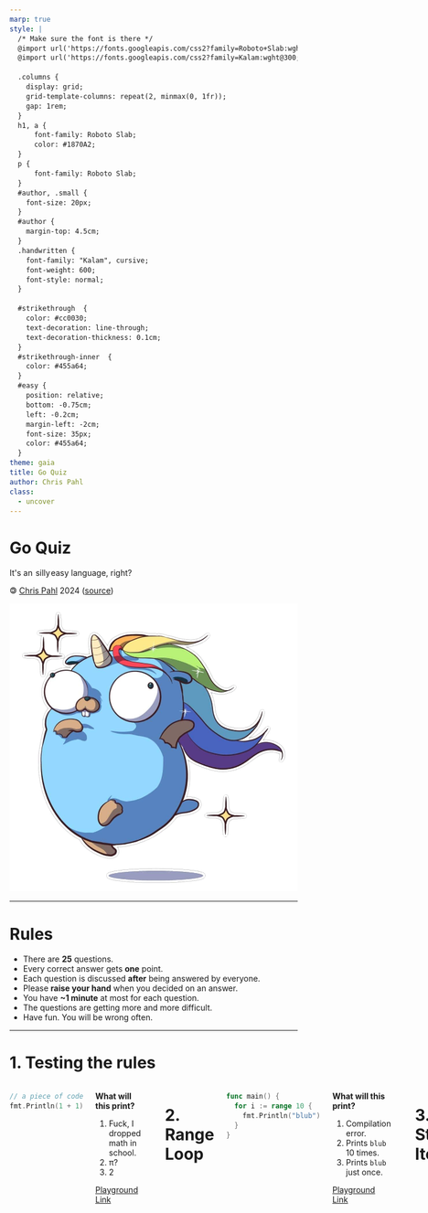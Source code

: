 ```yaml
---
marp: true
style: |
  /* Make sure the font is there */
  @import url('https://fonts.googleapis.com/css2?family=Roboto+Slab:wght@100..900&display=swap');
  @import url('https://fonts.googleapis.com/css2?family=Kalam:wght@300;400;700&display=swap');

  .columns {
    display: grid;
    grid-template-columns: repeat(2, minmax(0, 1fr));
    gap: 1rem;
  }
  h1, a {
      font-family: Roboto Slab;
      color: #1870A2;
  }
  p {
      font-family: Roboto Slab;
  }
  #author, .small {
    font-size: 20px;
  }
  #author {
    margin-top: 4.5cm;
  }
  .handwritten {
    font-family: "Kalam", cursive;
    font-weight: 600;
    font-style: normal;
  }

  #strikethrough  {
    color: #cc0030;
    text-decoration: line-through;
    text-decoration-thickness: 0.1cm;
  }
  #strikethrough-inner  {
    color: #455a64;
  }
  #easy {
    position: relative;
    bottom: -0.75cm;
    left: -0.2cm;
    margin-left: -2cm;
    font-size: 35px;
    color: #455a64;
  }
theme: gaia
title: Go Quiz
author: Chris Pahl
class:
  - uncover
---
```


<link rel="icon" type="image/x-icon" href="./favicon.ico">

<!-- _class: lead -->

# Go Quiz

It's an <span id="strikethrough"><span id="strikethrough-inner">&hairsp;silly&hairsp;</span></span><span id="easy" class="handwritten">easy</span> language, right?

<p id="author">🄯 <a href="https://sahib.github.io">Chris Pahl</a> 2024 (<a href="https://github.com/sahib/misc/tree/master/go-quiz">source</a>)</p>

![bg right width:600px](./images/gopher.png)

<!--
Let's explore some dark corners of our favorite language (or language that will become the favorite).
Don't worry, it will be challenging at times and I don't think you can answer all of them without looking things up - at least I couldn't.
The questions will also get harder one by one. Many questions are not entirely go specific and other languages probably act weirdly too here.

We'll do this as a proper quiz, so in the end there will be a winner!
-->

----

<!-- paginate: true --->

# Rules

* There are **25** questions.
* Every correct answer gets **one** point.
* Each question is discussed **after** being answered by everyone.
* Please **raise your hand** when you decided on an answer.
* You have **~1 minute** at most for each question.
* The questions are getting more and more difficult.
* Have fun. You will be wrong often.

<!---
Take a guess how often you will be right.
-->

----

# 1. Testing the rules

<div class="columns">
<div>

```go
// a piece of code
fmt.Println(1 + 1)
```

</div>
<div>

**What will this print?**

1. Fuck, I dropped math in school.
2. π?
3. 2

<!--
The answer is surprisingly two.
Everyone who guessed it right gets one point.
-->

[Playground Link](https://go.dev/play/p/QFEMFhCYc9h)

</div>

----

# 2. Range Loop

<div class="columns">
<div>

```go
func main() {
  for i := range 10 {
    fmt.Println("blub")
  }
}
```

</div>
<div>

**What will this print?**

1. Compilation error.
2. Prints `blub` 10 times.
3. Prints `blub` just once.

<!--
Trick question.

The range syntax is valid since Go 1.22, but I did not use `i` so it fails to compile in any case.
-->

[Playground Link](<https://go.dev/play/p/k4GTgoil2V-?v=goprev>)

</div>

----

# 3. String Iteration

<div class="columns">
<div>

```go
func main() {
  s := "🙀"
  fmt.Println("LEN", len(s))
  for i, c := range s {
    fmt.Println(i, string(c))
  }
}
```

</div>
<div>

**What will this print?**

1. `LEN 1` and one run of the loop.
2. `LEN 3` and each byte of s.
3. `LEN 4` and one run of the loop.

[Playground Link](<https://go.dev/play/p/xSebkXAzRHY?v=goprev>)

<!-- Answer 3. Strings store bytes and len reports the number of bytes.
But when iterating over a string it iterates over runes, i.e. c is of type rune.
Each rune is a unicode codepoint.
-->

</div>

----

# 4. Trimpoline

<div class="columns">
<div>

```go
func main() {
  fmt.Println(
    strings.TrimRight("oxoxo", "xo"),
  )
}
```

</div>
<div>

**What will this print?**

1. `o`
2. `""` (empty string)
3. `oxo`

[Playground Link](<https://go.dev/play/p/9NIfYqRbHf4>)

<!--

Empty string (2). The `xo` set just trims every x or o character it finds.
It often gets confused with TrimSuffix.

-->

</div>

----

# 5. Integer overflows

<div class="columns">
<div>

```go
func main() {
  var x uint32 = (1 << 31)
  fmt.Println(x*2, int32(x)*2)
}
```

</div>
<div>

**What will this print?**

1. `0 -1`
2. `0 0`
3. `1 1`

[Playground Link](<https://go.dev/play/p/Z4L8b5YZstK>)

<!--
Answer 2: When uint32 overflows it starts at 0 again.
For int32 it's harder to visualize, but imagine it as (-2**31 + 2**31)
-->

</div>

-----

# 6. Floating point

<div class="columns">
<div>

```go
func main() {
  var x, y float64 = 1, 0
  fmt.Println(x / y)
}
```

</div>
<div>

**What will this print?**

1. It panics.
2. `NaN`
3. `+Inf`

[Playground Link](<https://go.dev/play/p/qWLUFc-8rnE?v=goprev>)

<!--
Answer 3: Dividing through 0 only panics for integers.
For floats it yields +Inf (For -1/0 it would be -Inf)

Different to python by the way!
-->

</div>

----

# 7. Map Iteration Order

<div class="columns">
<div>

```go
m := map[string]int{
  "a": 3,
  "b": 2,
  "c": 1,
}
s := ""
for k := range m {
  s += k
}
fmt.Println(s)
```

</div>
<div>

**What will this print?**

1. `abc`
2. It's random.
3. `cba`

[Playground Link](<https://go.dev/play/p/iJiE4T4nWD9?v=goprev>)

<!--
It's random. Maps do not guarantee a valid iteration order.
You would need to use a btree if you need that.
-->

</div>

----

# 8. Map Deletion during Iteration

<div class="columns">
<div>

```go
m := map[string]int{
  "a": 3,
  "b": 2,
  "c": 1,
}
count := 0
for k := range m {
  delete(m, k)
  count++
}
fmt.Println(count)
```

</div>
<div>

**What will this print?**

1. Always 3.
2. Always 1.
3. It's random.

[Playground Link](<https://go.dev/play/p/K5gHwse7xgl?v=goprev>)

<!--
Answer 1.

Deletion during iteration is safe in Go. That's because delete() does not free space up immediately
but rather sets a flag that this values can be cleaned up later.
-->

</div>

----

# 9. Map Insertion during Iteration

<div class="columns">
<div>

```go
m := map[string]int{
  "a": 3,
  "b": 2,
  "c": 1,
}
count := 0
for _, v := range m {
  m[fmt.Sprint(v)] = v
  count++
}
fmt.Println(count)
```

</div>
<div>

**What will this print?**

1. It's random.
2. Always 3.
3. Always 6.

[Playground Link](<https://go.dev/play/p/kEHrf5Glk9D>)

<!--
In contrast to deletion, insertion is not safe during iteration.
The number of loops therefore vary between 3 and 6.
</div>
-->

----

# 10. The `any` key

<div class="columns">
<div>

```go
type A int
type B int

func main() {
  m := map[any]string{A(1): "hello!"}
  fmt.Println(m[1])
  fmt.Println(m[A(1)])
  fmt.Println(m[B(1)])
}
```

</div>
<div>

**What will this print?**

1. Three times `hello!`
2. Just the middle one works.
3. First and second works.

[Playground Link](<https://go.dev/play/p/CIMC48o1dfc>)

<!---
Just the middle one works. In an any map, the type is important and part of the value.
-->

</div>

----

# 11. What are interfaces?

<div class="columns">
<div>

```go
func nope() any {
  var x *int = nil
  return x
}

func main() {
  fmt.Println(nope() == nil)
}
```

</div>
<div>

**What will this print?**

1. `true`
2. `false`
3. Depends on Go version.

[Playground Link](<https://go.dev/play/p/t5etHZSamnC>)

<!--
false - a variable of type any (or some other interface type) is like a Pointer
to another variables. Since that pointer is not nil by itself it prints false.
</div>
-->

----

# 12. Oh no, not again math

<div class="columns">
<div>

```go
var x, y int
if 1 + 1 == 2 {
  x := 3
  y = x * x
} else {
  x := 5
  y = x + x
}
fmt.Println(x, y)
```

</div>
<div>

**What will this print?**

1. `5 10`
2. `0 9`
3. `3 9`

<!--
Answer 2. The trick is just variable shadowing. x is re-defined in the if body.
-->

[Playground Link](<https://go.dev/play/p/CQXCFqb49_s>)

</div>

----

# 13. Embedding

<div class="columns">
<div>

```go
type A struct{}
func (a *A) M() { fmt.Println("A") }
type B struct{}
func (b *B) M() { fmt.Println("B") }

type C struct {
  *A
  B
}

func main() {
  var c C
  c.M()
}
```

</div>
<div>

**What will this print?**

1. Compilation error
2. Runtime error (`ambiguous selector c.M`)
3. `A`
4. `B`

[Playground Link](<https://go.dev/play/p/ZnaH5wRMBXQ>)

</div>

<!--
It's number 1. The compiler can't decided which method to call. (`ambiguous selector c.M`)
-->

----

# 14. Slice a `nil`

<div class="columns">
<div>

```go
func main() {
  var s1 []int
  s2 := []int{}
  fmt.Println(s1 == nil, s2 == nil)
}
```

</div>
<div>

**What will this print?**

1. `true false`
2. `false true`
3. `true true`

[Playground Link](<https://go.dev/play/p/Tdv5Kar6egO>)

<!--
Number one again. A nil slice is slightly different than an empty slice.
Always check with len() to see if it's empty.

Sometimes annoying with json, where it prints null nstead of [].
-->

</div>

----

# 15. Slice Confusion

<div class="columns">
<div>

```go
func main() {
  s1 := []int{1, 2, 3}
  s2 := s1[2:3:3]
  s2[0] = 4
  s3 := append(s2, 5)
  fmt.Println(s1, s2, s3)
}
```

</div>
<div>

**What will this print?**

1. Compilation error
2. Panic!
3. `[1 2 4] [4] [4 5]`
3. `[1 2 3] [4] [4 5]`

[Playground Link](<https://go.dev/play/p/9IwSS89I62O>)

<!--
Slices share the same underlying memory. Therefore the change to s2 will also show to the other ones.
The syntax with the two colons is the cap syntax. It can be used to re-cap a slice.
-->

</div>

----

# 16. Yoda

<div class="columns">
<div>

```go
const (
  A = iota * 3
  B
  C = 1 << iota
)

const (
  D = iota * iota
)

func main() {
  fmt.Println(A, B, C, D)
}
```

</div>
<div>

**What will this print?**

1. `0 3 4 0`
2. `0 3 4 9`
3. `3 6 8 16`

[Playground Link](https://go.dev/play/p/lZgDq8qczrm)

<!--
iota works only inside const blocks. It always starts with zero. When a constant does not have an explicit calculation attached to it,
then the previous one is continued (as for B). It starts with zero for each const block anew.
-->

</div>

----

# 17. Loop Variables

<div class="columns">
<div>

```go
func main() {
  s := []*int{}
  for idx := 0; idx < 3; idx++ {
    s = append(s, &idx)
  }
  for _, v := range s {
    fmt.Println(*v+1)
  }
}
```

</div>
<div>

**What will this print?**

1. Depends on the Go version.
2. `1 2 3`
3. `4 4 4`

[Playground Link](<https://go.dev/play/p/FxWEikc7qWs>)

<!--
Before 1.22 the loop variable was captured.
Now, a new loop variable is created, which it works as expected.
-->

</div>

----

# 18. Modulo

<div class="columns">
<div>

```go
func main() {
  // Try that in python ;-)
  fmt.Println(+2 % +3)
  fmt.Println(+2 % -3)
  fmt.Println(-2 % +3)
  fmt.Println(-2 % -3)
}
```

</div>
<div>

**What will this print?**

1. `2 -1  1 -2`
2. `2  2 -2 -2`
3. `2 -2  2 -2`

[Playground Link](<https://go.dev/play/p/Io6A4kMt38F>)

<!--
It's complicated and each language has their own definition.
Please read it up here: https://torstencurdt.com/tech/posts/modulo-of-negative-numbers/

For Go, it's Answer 2.
-->

</div>

----

# 19. `defer` Order

<div class="columns">
<div>

```go
func f(x int) int {
  fmt.Printf("f(%d)\n", x)
  return x 
}
func g(x int) int {
  fmt.Printf("g(%d)\n", x)
  return x 
}
func main() {
  defer g(f(1))
  defer f(2)
  defer g(3)
}
```

</div>
<div>

**What will this print?**

1. `g(3) f(2) f(1) g(1)`
2. `f(1) g(1) f(2) g(3)`
3. `f(1) g(3) f(2) g(1)`

[Playground Link](<https://go.dev/play/p/b8KFSLEwqMR>)

<!--
The f(1) is called immediately. Otherwise defer calls are stacked. They are executed in reverse order then - last in, first out.
-->

</div>

----

# 20. Receiver / Deceiver

<div class="columns">
<div>

```go
type A int
func (a *A) M() { *a = 3 }

type B int
func (b B) M() { b = 5 }

func main() {
  a, b := A(0), B(0)
  a.M()
  b.M()
  fmt.Println(a, b)
}
```

</div>
<div>

**What will this print?**

1. Compilation error
2. `0 5`
3. `3 0`
4. `3 5`

[Playground Link](<https://go.dev/play/p/eWm7jaU_mek>)

<!--
Answer 3 (3 0)

The method B.M() has a value receiver. Therefore the change is not carried out and gets lost after the execution is done.
A.M() has a pointer receiver which is automatically picked. The values survives therefore.
-->

</div>

----

# 21. Bare select

<div class="columns">
<div>

```go
func main() {
  select {}
}
```

</div>
<div>

**What will happen?**

1. Compilation error
2. The program will block forever.
3. The program immediately panics.

[Playground Link](<https://go.dev/play/p/P8xdJOH_USj>)

<!--
Answer 3.
select{} simply blocks forever without busy polling. Since it's a single go routine we panic because and deadlock is detected.
-->

</div>

----

# 22. Closed Channels

<div class="columns">
<div>

```go
func main() {
  ch := make(chan int)
  close(ch)
  for {
    select {
    case <-ch:
      fmt.Println("new item")
    }
  }
}
```

</div>
<div>

**What will happen?**

1. The program will print `new item` very fast infinitely.
2. The program will panic due to a deadlock.
3. The program will block forever.

[Playground Link](<https://go.dev/play/p/FOYaetjwCfv>)

<!--
A closed channel always returns the zero value in a select (and also when doing `v, ok := <-ch`).
Therefore the program loops forever.
-->

</div>

----

# 23. Coco Channel

<div class="columns">
<div>

```go
func f(ch chan<- int) {
  for idx := 0; idx < 10; idx++ {
    ch <- idx
  }
}
func main() {
  ch := make(chan int, 5)
  go f(ch)
  for idx := 0; idx < 5; idx++ {
    fmt.Println(<-ch)
  }
  close(ch)
  time.Sleep(time.Second)
}
```

</div>
<div>

**What will happen?**

1. The program will panic.
2. The behavior is undefined.
3. It will print the numbers 0-5 then exit.

[Playground Link](<https://go.dev/play/p/lGpi31pWsjB>)

<!--
We put 10 items into `ch` (a buffered channel with 5 items) in a separate go routine.
In the main routine we pull 7 items out of it and then close the channel.
Since we might close the channel before the write is finished, we  might panic.
But not always since this is a race condition. Therefore answer 2.
-->

</div>

----

# 24. GO(TO)?

<div class="columns">
<div>

```go
outer:
  for x := 0; x < 2; x++ {
  inner:
    for y := 0; y < 2; y++ {
      if y == 0 { continue inner }
      fmt.Println("PRINT!", x, y)
    }
    if x == 1 { break outer }
  }
  ```

</div>
<div>

**How many lines will this program print?**

1. One.
2. Two.
3. Four.

[Playground Link](https://go.dev/play/p/5tcKR0qqQsj>)

<!--
A label can be assigned to a for, select or switch so that we either continue with that loop or break from it.
This can be useful to break out of nested loops. Continuing in nested loops is seldomly used and a bit weird.

Here we skip the first inner loop run if y == 0, thus only the second is printed (y = 1). For the outer loops
we break out of it when x = 1 - that's the termination condition anyways so nothing changes and we print twice.
-->

</div>

----

# 25. Memory Mischief

<div class="columns">
<div>

```go
func dummyMessage() string {
  return strings.Repeat("hello", 1000)
}

func main() {
  messages := []string{}
  for idx := 0; idx < 10; idx++ {
    message := dummyMessage()
    messages = append(messages, message[:5])
  }

  runtime.GC()
  // >>>> HERE <<<<
  fmt.Println(messages)
}
```

</div>
<div>

**How many bytes are still allocated at `HERE` by `main()`?**

1. 50184 Bytes
2. 234 Bytes
3. 734 Bytes

[Playground Link](<https://go.dev/play/p/pxlLVUvmIlf>)

<!--
If you listened to my performance talk,
you might know :-)

A slice has 24 Bytes overhead + contents.
A string has 16 Bytes overhead + contents.

One string consists of 1000 5-character words (hello).
Each of those strings have ()(1000 * 5) + 16) bytes.
10 of those strings are created, and even though they are sub-sliced
we do store the full array behind that string, so it's 10 times.
Since we store it in slice we have 24 bytes more.

((1000 * 5) + 16) * 10 + 24 = 50184
-->

</div>

----

<!-- _class: lead -->

![bg right width:600px](./images/zombiegopher.png)

That's all I have.
Hope you had fun.

<p class="small handwritten">Now go brag with your score!</p>

